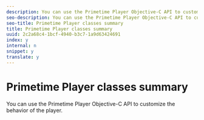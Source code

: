```yaml
---
description: You can use the Primetime Player Objective-C API to customize the behavior of the player.
seo-description: You can use the Primetime Player Objective-C API to customize the behavior of the player.
seo-title: Primetime Player classes summary
title: Primetime Player classes summary
uuid: 2c2a68c4-1bcf-4940-b3c7-1a9d63424691
index: y
internal: n
snippet: y
translate: y
---
```


# Primetime Player classes summary

You can use the Primetime Player Objective-C API to customize the behavior of the player.

